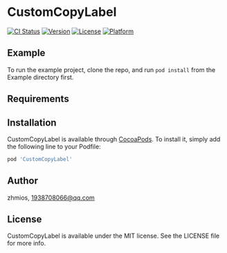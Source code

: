 # CustomCopyLabel

[![CI Status](https://img.shields.io/travis/zhmios/CustomCopyLabel.svg?style=flat)](https://travis-ci.org/zhmios/CustomCopyLabel)
[![Version](https://img.shields.io/cocoapods/v/CustomCopyLabel.svg?style=flat)](https://cocoapods.org/pods/CustomCopyLabel)
[![License](https://img.shields.io/cocoapods/l/CustomCopyLabel.svg?style=flat)](https://cocoapods.org/pods/CustomCopyLabel)
[![Platform](https://img.shields.io/cocoapods/p/CustomCopyLabel.svg?style=flat)](https://cocoapods.org/pods/CustomCopyLabel)

## Example

To run the example project, clone the repo, and run `pod install` from the Example directory first.

## Requirements

## Installation

CustomCopyLabel is available through [CocoaPods](https://cocoapods.org). To install
it, simply add the following line to your Podfile:

```ruby
pod 'CustomCopyLabel'
```

## Author

zhmios, 1938708066@qq.com

## License

CustomCopyLabel is available under the MIT license. See the LICENSE file for more info.
